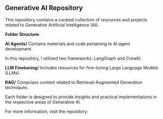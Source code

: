 ## Generative AI Repository

This repository contains a curated collection of resources and projects related to Generative Artificial Intelligence (AI).

**Folder Structure**:

**AI Agents/**
Contains materials and code pertaining to AI agent development.

In this repository, I utilized two frameworks: LangGraph and CrewAI.

**LLM Finetuning/**
Includes resources for fine-tuning Large Language Models (LLMs).

**RAG/**
Comprises content related to Retrieval-Augmented Generation techniques.

Each folder is designed to provide insights and practical implementations in the respective areas of Generative AI.

For more information, visit the repository:
